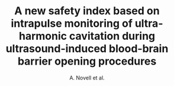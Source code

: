 ---
cat: ciel
subcat: midas
bestof: false
author: A. Novell et al.
title: A new safety index based on intrapulse monitoring of ultra-harmonic cavitation during ultrasound-induced blood-brain barrier opening procedures
journal: Scientific Reports
year: 2020
type: article
url: http -//www.nature.com/articles/s41598-020-66994-8
doi: 10.1038/s41598-020-66994-8
---